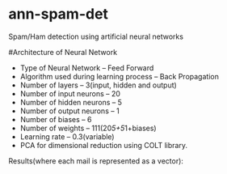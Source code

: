 # ann-spam-det
Spam/Ham detection using artificial neural networks

#Architecture of Neural Network
- Type of Neural Network – Feed Forward
- Algorithm used during learning process – Back
Propagation
- Number of layers – 3(input, hidden and output)
- Number of input neurons – 20
- Number of hidden neurons – 5
- Number of output neurons – 1
- Number of biases – 6
- Number of weights – 111(20*5+5*1+biases)
- Learning rate – 0.3(variable)
- PCA for dimensional reduction using COLT library.

Results(where each mail is represented as a vector):

